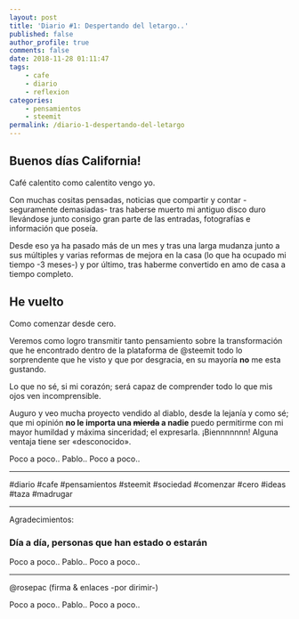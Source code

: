 ```yaml
---
layout: post
title: 'Diario #1: Despertando del letargo..'
published: false
author_profile: true
comments: false
date: 2018-11-28 01:11:47
tags:
    - cafe
    - diario
    - reflexion
categories:
    - pensamientos
    - steemit
permalink: /diario-1-despertando-del-letargo
---
```

## Buenos días California!

Café calentito como calentito vengo yo.

Con muchas cositas pensadas, noticias que compartir y contar -seguramente demasiadas- tras haberse muerto mi antiguo disco duro llevándose junto consigo gran parte de las entradas, fotografías e información que poseía.

Desde eso ya ha pasado más de un mes y tras una larga mudanza junto a sus múltiples y varias reformas de mejora en la casa (lo que ha ocupado mi tiempo -3 meses-) y por último, tras haberme convertido en amo de casa a tiempo completo.

## He vuelto

Como comenzar desde cero.

Veremos como logro transmitir tanto pensamiento sobre la transformación que he encontrado dentro de la plataforma de @steemit todo lo sorprendente que he visto y que por desgracia, en su mayoría **no** me esta gustando.

Lo que no sé, si mi corazón; será capaz de comprender todo lo que mis ojos ven incomprensible.

Auguro y veo mucha proyecto vendido al diablo, desde la lejanía y como sé; que mi opinión **no le importa una ~~mierda~~ a nadie** puedo permitirme con mi mayor humildad y máxima sinceridad; el expresarla. ¡Biennnnnnn! Alguna ventaja tiene ser &#171;desconocido&#187;.

Poco a poco.. Pablo.. Poco a poco..

* * *

#diario #cafe #pensamientos #steemit #sociedad #comenzar #cero #ideas #taza #madrugar

* * *

Agradecimientos:

### Día a día, personas que han estado o estarán

Poco a poco.. Pablo.. Poco a poco..

* * *

@rosepac (firma & enlaces -por dirimir-)

Poco a poco.. Pablo.. Poco a poco..